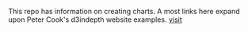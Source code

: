 This repo has information on creating charts. A most links here expand upon Peter Cook's d3indepth website examples.
[visit](https://moskowitza.github.io/d3inDepth/https://moskowitza.github.io/d3inDepth/)
